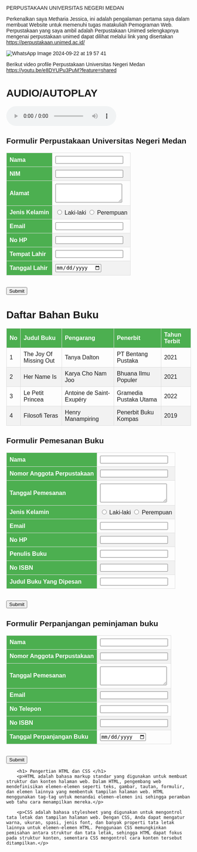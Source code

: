 

PERPUSTAKAAN UNIVERSITAS NEGERI MEDAN

Perkenalkan saya Metharia Jessica, ini adalah pengalaman pertama saya dalam membuat Website untuk memenuhi tugas matakuliah Pemograman Web. Perpustakaan yang saya ambil adalah Perpustakaan Unimed selengkapnya mengenai perpustakaan unimed dapat dilihat melalui link yang disertakan https://perpustakaan.unimed.ac.id/

![WhatsApp Image 2024-09-22 at 19 57 41](https://github.com/user-attachments/assets/39e963ec-fc2f-4451-8cb7-2aa81ee63a35)

Berikut video profile Perpustakaan Universitas Negeri Medan
https://youtu.be/e8DYUPu3PuM?feature=shared

<html lang="en">
<head>
  <meta charset="UTF-8">
  <title>AUDIO/AUTOPLAY</title>
</head>
<body>
  <h1>AUDIO/AUTOPLAY</h1>
  <audio controls>
    <source src="start.mp3"type=audio/mpeg>
  </audio>
</body>
</html>
<html>
<body>
<h2>Formulir Perpustakaan Universitas Negeri Medan</h2>
    <form action="#" method="post">
        <table>
            <tr>
                <th>Nama</th>
                <td><input type="text" name="nama" required></td>
            </tr>
            <tr>
                <th>NIM</th>
                <td><input type="text" name="nim" required></td>
            </tr>
            <tr>
                <th>Alamat</th>
                <td><textarea name="alamat" rows="3" required></textarea></td>
            </tr>
            <tr>
                <th>Jenis Kelamin</th>
                <td>
                    <input type="radio" name="jenis_kelamin" value="Laki-laki" required> Laki-laki
                    <input type="radio" name="jenis_kelamin" value="Perempuan" required> Perempuan
                </td>
            </tr>
            <tr>
                <th>Email</th>
                <td><input type="email" name="email" required></td>
            </tr>
            <tr>
                <th>No HP</th>
                <td><input type="text" name="no_hp" required></td>
            </tr>
            <tr>
                <th>Tempat Lahir</th>
                <td><input type="text" name="tempat_lahir" required></td>
            </tr>
            <tr>
                <th>Tanggal Lahir</th>
                <td><input type="date" name="tanggal_lahir" required></td>
            </tr>
        </table>
        <br>
        <input type="submit" value="Submit">
    </form>
</body>      
  <head>
    <meta charset="UTF-8">
    <meta name="viewport" content="width=device-width, initial-scale=1.0">
    <title>Tabel Bahan Buku</title>
    <style>
        body {
            font-family: Arial, sans-serif;
            margin: 20px;
        }
        table {
            width: 100%;
            border-collapse: collapse;
            margin-top: 20px;
        }
        th, td {
            border: 1px solid #ddd;
            padding: 8px;
            text-align: left;
        }
        th {
            background-color: #4CAF50;
            color: white;
        }
        tr:nth-child(even) {
            background-color: #f2f2f2;
        }
    </style>
</head>
<body>
    <h1>Daftar Bahan Buku</h1>
    <table>
        <thead>
            <tr>
                <th>No</th>
                <th>Judul Buku</th>
                <th>Pengarang</th>
                <th>Penerbit</th>
                <th>Tahun Terbit</th>
            </tr>
        </thead>
        <tbody>
            <tr>
                <td>1</td>
                <td>The Joy Of Missing Out</td>
                <td>Tanya Dalton</td>
                <td>PT Bentang Pustaka</td>
                <td>2021</td>
            </tr>
            <tr>
                <td>2</td>
                <td>Her Name Is</td>
                <td>Karya Cho Nam Joo</td>
                <td>Bhuana Ilmu Populer</td>
                <td>2021</td>
            </tr>
            <tr>
                <td>3</td>
                <td>Le Petit Princea</td>
                <td>Antoine de Saint-Exupéry</td>
                <td>Gramedia Pustaka Utama</td>
                <td>2022</td>
            </tr>
            <tr>
                <td>4</td>
                <td>Filosofi Teras</td>
                <td>Henry Manampiring</td>
                <td>Penerbit Buku Kompas</td>
                <td>2019</td>
            </tr>
        </tbody>
    </table>
</body>
<body>
<h2>Formulir Pemesanan Buku</h2>
    <form action="#" method="post">
        <table>
            <tr>
                <th>Nama</th>
                <td><input type="text" name="nama" required></td>
            </tr>
            <tr>
                <th>Nomor Anggota Perpustakaan</th>
                <td><input type="text" name="nomor anggota perpustakaan" required></td>
            </tr>
            <tr>
                <th>Tanggal Pemesanan</th>
                <td><textarea name="Tanggal Pemesanan" rows="3" required></textarea></td>
            </tr>
            <tr>
                <th>Jenis Kelamin</th>
                <td>
                    <input type="radio" name="jenis_kelamin" value="Laki-laki" required> Laki-laki
                    <input type="radio" name="jenis_kelamin" value="Perempuan" required> Perempuan
                </td>
            </tr>
            <tr>
                <th>Email</th>
                <td><input type="email" name="email" required></td>
            </tr>
            <tr>
                <th>No HP</th>
                <td><input type="text" name="no_hp" required></td>
            </tr>
            <tr>
                <th>Penulis Buku</th>
                <td><input type="text" name="Penulis Buku" required></td>
            </tr>
            <tr>
                <th>No ISBN</th>
               <td><input type="text" name="no isbn" required></td>
            </tr>
             <tr>
                <th>Judul Buku Yang Dipesan</th>
                <td><input type="text" name="judul buku yang dipesan" required></td>
            </tr>
        </table>
        <br>
        <input type="submit" value="Submit">
</body>
      <body>
<h2>Formulir Perpanjangan peminjaman buku </h2>
    <form action="#" method="post">
        <table>
            <tr>
                <th>Nama</th>
                <td><input type="text" name="nama" required></td>
            </tr>
            <tr>
                <th>Nomor Anggota Perpustakaan</th>
                <td><input type="text" name="nomor anggota perpustakaan" required></td>
            </tr>
            <tr>
                <th>Tanggal Pemesanan</th>
                <td><textarea name="Tanggal Peminjamanan" rows="3" required></textarea></td>
            </tr>
            <tr>
                <th>Email</th>
                <td><input type="email" name="email" required></td>
            </tr>
            <tr>
                <th>No Telepon</th>
                <td><input type="text" name="no telepon" required></td>
            </tr>
            <tr>
                <th>No ISBN</th>
                <td><input type="text" name="no isbn" required></td>
            </tr>
             <tr>
                <th>Tanggal Perpanjangan Buku</th>
                <td><input type="date" name="Tanggal perpanjangan buku" required></td>
            </tr>
        </table>
        <br>
        <input type="submit" value="Submit">
    </form>
    
        <h1> Pengertian HTML dan CSS </h1>
        <p>HTML adalah bahasa markup standar yang digunakan untuk membuat struktur dan konten halaman web. Dalam HTML, pengembang web mendefinisikan elemen-elemen seperti teks, gambar, tautan, formulir, dan elemen lainnya yang membentuk tampilan halaman web. HTML menggunakan tag-tag untuk menandai elemen-elemen ini sehingga peramban web tahu cara menampilkan mereka.</p>
    
        <p>CSS adalah bahasa stylesheet yang digunakan untuk mengontrol tata letak dan tampilan halaman web. Dengan CSS, Anda dapat mengatur warna, ukuran, spasi, jenis font, dan banyak properti tata letak lainnya untuk elemen-elemen HTML. Penggunaan CSS memungkinkan pemisahan antara struktur dan tata letak, sehingga HTML dapat fokus pada struktur konten, sementara CSS mengontrol cara konten tersebut ditampilkan.</p>
    
</html>
